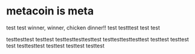 # metacoin is meta

test
test
winner, winner, chicken dinner!!
test
testttest
test
test

testtesttest
testtest
testtesttesttesttest
testtesttesttesttest
testtest
testtest
test
testtesttest
testtest
testtest
testtest
